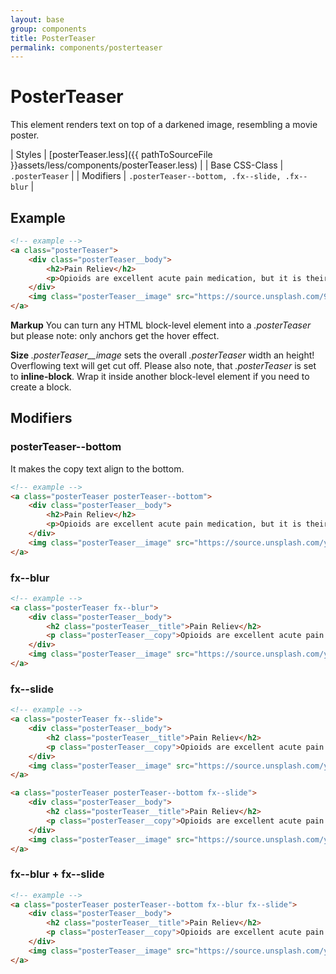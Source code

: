 ```yaml
---
layout: base
group: components
title: PosterTeaser
permalink: components/posterteaser
---
```


# PosterTeaser

<p class="intro">This element renders text on top of a darkened image, resembling a movie poster.</p>

| Styles         | [posterTeaser.less]({{ pathToSourceFile }}assets/less/components/posterTeaser.less) |
| Base CSS-Class | `.posterTeaser`                                                                   |
| Modifiers      | `.posterTeaser--bottom, .fx--slide, .fx--blur`                                    |

## Example

```html
<!-- example -->
<a class="posterTeaser">
    <div class="posterTeaser__body">
        <h2>Pain Reliev</h2>
        <p>Opioids are excellent acute pain medication, but it is their ability to produce euphoria that makes them attractive to addicts.</p>
    </div>
    <img class="posterTeaser__image" src="https://source.unsplash.com/9kbmpWBTk9A/300x300" alt="" />
</a>
```

<p class="hint"><b>Markup</b> You can turn any HTML block-level element into a <em>.posterTeaser</em> but please note: only anchors get the hover effect.</p>
<p class="hint"><b>Size</b> <em>.posterTeaser__image</em> sets the overall <em>.posterTeaser</em> width an height! Overflowing text will get cut off. Please also note, that <em>.posterTeaser</em> is set to <strong>inline-block</strong>. Wrap it inside another block-level element if you need to create a block.</p>

## Modifiers

### posterTeaser\--bottom

It makes the copy text align to the bottom.

```html
<!-- example -->
<a class="posterTeaser posterTeaser--bottom">
    <div class="posterTeaser__body">
        <h2>Pain Reliev</h2>
        <p>Opioids are excellent acute pain medication, but it is their ability to produce euphoria that makes them attractive to addicts.</p>
    </div>
    <img class="posterTeaser__image" src="https://source.unsplash.com/yJXTe7wskl0/300x300" alt="" />
</a>
```

### fx\--blur

```html
<!-- example -->
<a class="posterTeaser fx--blur">
    <div class="posterTeaser__body">
        <h2 class="posterTeaser__title">Pain Reliev</h2>
        <p class="posterTeaser__copy">Opioids are excellent acute pain medication, but it is their ability to produce euphoria that makes them attractive to addicts.</p>
    </div>
    <img class="posterTeaser__image" src="https://source.unsplash.com/yJXTe7wskl0/300x300" alt="" />
</a>
```

### fx\--slide

```html
<!-- example -->
<a class="posterTeaser fx--slide">
    <div class="posterTeaser__body">
        <h2 class="posterTeaser__title">Pain Reliev</h2>
        <p class="posterTeaser__copy">Opioids are excellent acute pain medication, but it is their ability to produce euphoria that makes them attractive to addicts.</p>
    </div>
    <img class="posterTeaser__image" src="https://source.unsplash.com/yJXTe7wskl0/300x300" alt="" />
</a>

<a class="posterTeaser posterTeaser--bottom fx--slide">
    <div class="posterTeaser__body">
        <h2 class="posterTeaser__title">Pain Reliev</h2>
        <p class="posterTeaser__copy">Opioids are excellent acute pain medication, but it is their ability to produce euphoria that makes them attractive to addicts.</p>
    </div>
    <img class="posterTeaser__image" src="https://source.unsplash.com/yJXTe7wskl0/300x300" alt="" />
</a>
```

### fx\--blur + fx\--slide

```html
<!-- example -->
<a class="posterTeaser posterTeaser--bottom fx--blur fx--slide">
    <div class="posterTeaser__body">
        <h2 class="posterTeaser__title">Pain Reliev</h2>
        <p class="posterTeaser__copy">Opioids are excellent acute pain medication, but it is their ability to produce euphoria that makes them attractive to addicts.</p>
    </div>
    <img class="posterTeaser__image" src="https://source.unsplash.com/yJXTe7wskl0/300x300" alt="" />
</a>
```